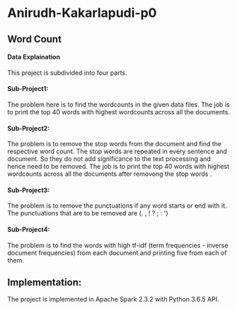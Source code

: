 # Anirudh-Kakarlapudi-p0
## Word Count 
#### Data Explaination




This project is subdivided into four parts.<br/>
#### Sub-Project1:
The problem here is to find the wordcounts in the given data files. The job is to print the top 40 words with highest wordcounts across all the documents.</br>
#### Sub-Project2: 
The problem is to remove the stop words from the document and find the respective word count. The stop words are repeated in every sentence and document. So they do not add significance to the text processing and hence need to be removed. The job is to print the top 40 words with highest wordcounts across all the documents after removong the stop words .</br>
#### Sub-Project3: 
The problem is to remove the punctuations if any word starts or end with it. The punctuations that are to be removed are (. , ! ? ; : ')
#### Sub-Project4: 
The problem is to find the words with high tf-idf (term frequencies - inverse document frequencies) from each document and printing five from each of them.

## Implementation:
The project is implemented in Apache Spark 2.3.2 with Python 3.6.5 API.


